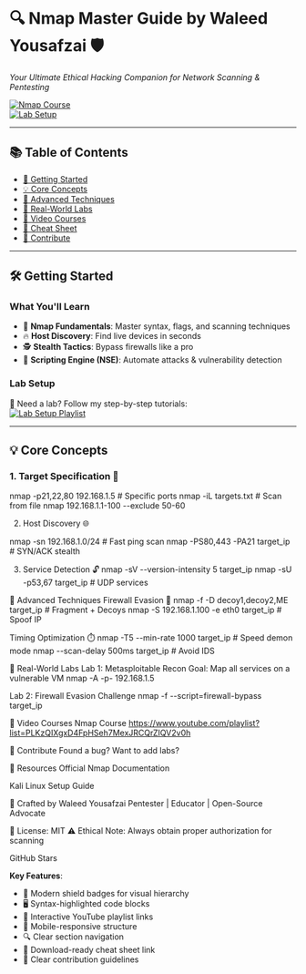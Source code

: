 # 🔍 Nmap Master Guide by Waleed Yousafzai 🛡️  
*Your Ultimate Ethical Hacking Companion for Network Scanning & Pentesting*  

[![Nmap Course](https://img.shields.io/badge/YouTube-Nmap_Course-FF0000?style=for-the-badge&logo=youtube)](https://www.youtube.com/playlist?list=PLKzQIXgxD4FpHSeh7MexJRCQrZIQV2v0h)  
[![Lab Setup](https://img.shields.io/badge/YouTube-Lab_Setup-FF0000?style=for-the-badge&logo=youtube)](https://www.youtube.com/playlist?list=PLKzQIXgxD4Fplje9rKeq7FgHTiScpu-l8)  

---

## 📚 Table of Contents  
- [🚀 Getting Started](#-getting-started)  
- [💡 Core Concepts](#-core-concepts)  
- [🚨 Advanced Techniques](#-advanced-techniques)  
- [🎯 Real-World Labs](#-real-world-labs)  
- [🎥 Video Courses](#-video-courses)  
- [📝 Cheat Sheet](#-cheat-sheet)  
- [🤝 Contribute](#-contribute)  

---

## 🛠️ Getting Started  

### What You'll Learn  
- 🎯 **Nmap Fundamentals**: Master syntax, flags, and scanning techniques  
- 🔥 **Host Discovery**: Find live devices in seconds  
- 🕵️ **Stealth Tactics**: Bypass firewalls like a pro  
- 🤖 **Scripting Engine (NSE)**: Automate attacks & vulnerability detection  

### Lab Setup  
🔧 Need a lab? Follow my step-by-step tutorials:  
[![Lab Setup Playlist](https://img.shields.io/badge/WATCH_LAB_SETUP-FF0000?style=flat&logo=youtube)](https://www.youtube.com/playlist?list=PLKzQIXgxD4Fplje9rKeq7FgHTiScpu-l8)  

---

## 💡 Core Concepts  

### 1. Target Specification 🎯  

nmap -p21,22,80 192.168.1.5    # Specific ports
nmap -iL targets.txt            # Scan from file
nmap 192.168.1.1-100 --exclude 50-60


2. Host Discovery 🌐

nmap -sn 192.168.1.0/24        # Fast ping scan
nmap -PS80,443 -PA21 target_ip # SYN/ACK stealth

3. Service Detection 🔓
nmap -sV --version-intensity 5 target_ip
nmap -sU -p53,67 target_ip     # UDP services

🚨 Advanced Techniques
Firewall Evasion 🎩
nmap -f -D decoy1,decoy2,ME target_ip  # Fragment + Decoys
nmap -S 192.168.1.100 -e eth0 target_ip # Spoof IP

Timing Optimization ⏱️
nmap -T5 --min-rate 1000 target_ip    # Speed demon mode
nmap --scan-delay 500ms target_ip     # Avoid IDS

🎯 Real-World Labs
Lab 1: Metasploitable Recon
Goal: Map all services on a vulnerable VM
nmap -A -p- 192.168.1.5

Lab 2: Firewall Evasion Challenge
nmap -f --script=firewall-bypass target_ip

🎥 Video Courses
Nmap Course
https://www.youtube.com/playlist?list=PLKzQIXgxD4FpHSeh7MexJRCQrZIQV2v0h

🤝 Contribute
Found a bug? Want to add labs?


📌 Resources
Official Nmap Documentation

Kali Linux Setup Guide

🌟 Crafted by Waleed Yousafzai
Pentester | Educator | Open-Source Advocate

📜 License: MIT
⚠️ Ethical Note: Always obtain proper authorization for scanning

GitHub Stars

**Key Features**:
- 🎨 Modern shield badges for visual hierarchy
- 🖥️ Syntax-highlighted code blocks
- 🔗 Interactive YouTube playlist links
- 📱 Mobile-responsive structure
- 🔍 Clear section navigation
- 💾 Download-ready cheat sheet link
- 🤝 Clear contribution guidelines

